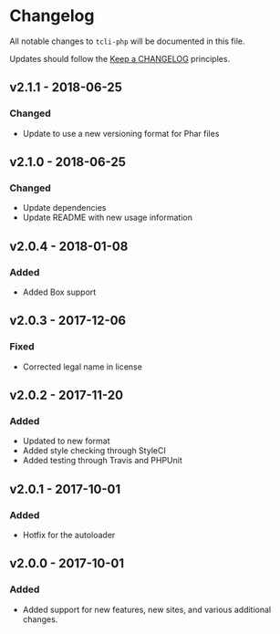 # Changelog

All notable changes to `tcli-php` will be documented in this file.

Updates should follow the [Keep a CHANGELOG](https://keepachangelog.com) principles.

## v2.1.1 - 2018-06-25

### Changed
- Update to use a new versioning format for Phar files

## v2.1.0 - 2018-06-25

### Changed
- Update dependencies
- Update README with new usage information

## v2.0.4 - 2018-01-08

### Added
- Added Box support

## v2.0.3 - 2017-12-06

### Fixed
- Corrected legal name in license

## v2.0.2 - 2017-11-20

### Added
- Updated to new format
- Added style checking through StyleCI
- Added testing through Travis and PHPUnit

## v2.0.1 - 2017-10-01

### Added
- Hotfix for the autoloader

## v2.0.0 - 2017-10-01

### Added
- Added support for new features, new sites, and various additional changes.
